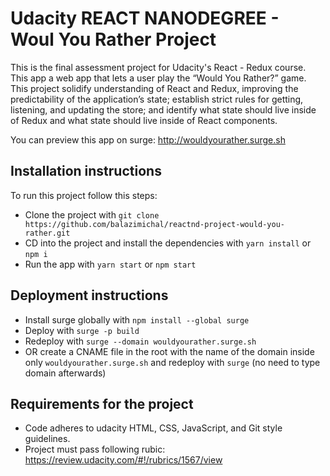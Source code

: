 # Udacity REACT NANODEGREE - Woul You Rather Project

This is the final assessment project for Udacity's React - Redux course. This app a web app that lets a user play the “Would You Rather?” game. This project solidify understanding of React and Redux,  improving the predictability of the application’s state; establish strict rules for getting, listening, and updating the store; and identify what state should live inside of Redux and what state should live inside of React components.

You can preview this app on surge:
http://wouldyourather.surge.sh

## Installation instructions

To run this project follow this steps:

- Clone the project with ```git clone https://github.com/balazimichal/reactnd-project-would-you-rather.git```
- CD into the project and install the dependencies with ```yarn install``` or ```npm i```
- Run the app with ```yarn start``` or ```npm start```

## Deployment instructions

- Install surge globally with ``npm install --global surge``
- Deploy with ``surge -p build``
- Redeploy with ``surge --domain wouldyourather.surge.sh``
- OR create a CNAME file in the root with the name of the domain inside only ``wouldyourather.surge.sh`` and redeploy with ``surge`` (no need to type domain afterwards)

## Requirements for the project

- Code adheres to udacity HTML, CSS, JavaScript, and Git style guidelines.
- Project must pass following rubic: https://review.udacity.com/#!/rubrics/1567/view
